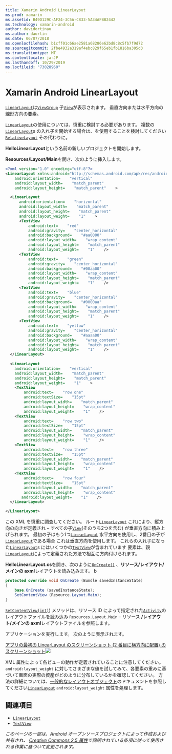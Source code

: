 ```yaml
---
title: Xamarin Android LinearLayout
ms.prod: xamarin
ms.assetid: B49D129C-AF24-3C5A-C833-5A34AFBB2442
ms.technology: xamarin-android
author: davidortinau
ms.author: daortin
ms.date: 06/07/2018
ms.openlocfilehash: b1cff01c66ae2581a68286e62bd8c8c5fb7f9d72
ms.sourcegitcommit: 2fbe4932a319af4ebc829f65eb1fb1816ba305d3
ms.translationtype: MT
ms.contentlocale: ja-JP
ms.lasthandoff: 10/29/2019
ms.locfileid: "73028960"
---
```

# <a name="xamarinandroid-linearlayout"></a>Xamarin Android LinearLayout

[`LinearLayout`](xref:Android.Widget.LinearLayout)は[`ViewGroup`](xref:Android.Views.ViewGroup)
子[`View`](xref:Android.Views.View)が表示されます。
垂直方向または水平方向の線形方向の要素。

[`LinearLayout`](xref:Android.Widget.LinearLayout)の使用については、慎重に検討する必要があります。
複数の[`LinearLayout`](xref:Android.Widget.LinearLayout)s の入れ子を開始する場合は、を使用することを検討してください[`RelativeLayout`](xref:Android.Widget.RelativeLayout)
その代わりに。

**HelloLinearLayout**という名前の新しいプロジェクトを開始します。

**Resources/Layout/Main**を開き、次のように挿入します。

```xml
<?xml version="1.0" encoding="utf-8"?>
<LinearLayout xmlns:android="http://schemas.android.com/apk/res/android"
    android:orientation=    "vertical"
    android:layout_width=    "match_parent"
    android:layout_height=    "match_parent"    >

  <LinearLayout
      android:orientation=    "horizontal"
      android:layout_width=    "match_parent"
      android:layout_height=    "match_parent"
      android:layout_weight=    "1"    >
      <TextView
          android:text=    "red"
          android:gravity=    "center_horizontal"
          android:background=    "#aa0000"
          android:layout_width=    "wrap_content"
          android:layout_height=    "match_parent"
          android:layout_weight=    "1"    />
      <TextView
          android:text=    "green"
          android:gravity=    "center_horizontal"
          android:background=    "#00aa00"
          android:layout_width=    "wrap_content"
          android:layout_height=    "match_parent"
          android:layout_weight=    "1"    />
      <TextView
          android:text=    "blue"
          android:gravity=    "center_horizontal"
          android:background=    "#0000aa"
          android:layout_width=    "wrap_content"
          android:layout_height=    "match_parent"
          android:layout_weight=    "1"    />
      <TextView
          android:text=    "yellow"
          android:gravity=    "center_horizontal"
          android:background=    "#aaaa00"
          android:layout_width=    "wrap_content"
          android:layout_height=    "match_parent"
          android:layout_weight=    "1"    />
  </LinearLayout>
        
  <LinearLayout
    android:orientation=    "vertical"
    android:layout_width=    "match_parent"
    android:layout_height=    "match_parent"
    android:layout_weight=    "1"    >
    <TextView
        android:text=    "row one"
        android:textSize=    "15pt"
        android:layout_width=    "match_parent"
        android:layout_height=    "wrap_content"
        android:layout_weight=    "1"    />
    <TextView
        android:text=    "row two"
        android:textSize=    "15pt"
        android:layout_width=    "match_parent"
        android:layout_height=    "wrap_content"
        android:layout_weight=    "1"    />
    <TextView
        android:text=    "row three"
        android:textSize=    "15pt"
        android:layout_width=    "match_parent"
        android:layout_height=    "wrap_content"
        android:layout_weight=    "1"    />
    <TextView
        android:text=    "row four"
        android:textSize=    "15pt"
        android:layout_width=    "match_parent"
        android:layout_height=    "wrap_content"
       android:layout_weight=    "1"    />
  </LinearLayout>

</LinearLayout>
```

この XML を慎重に調査してください。 ルート[`LinearLayout`](xref:Android.Widget.LinearLayout)
これにより、縦方向の向きが定義され &ndash; すべての子[`View`](xref:Android.Views.View)(そのうち2つを含む) が垂直方向に積み上げられます。 最初の子はもう1つ[`LinearLayout`](xref:Android.Widget.LinearLayout)
水平方向を使用し、2番目の子が[`LinearLayout`](xref:Android.Widget.LinearLayout)である場合
これは垂直方向を使用します。 これらの入れ子になった[`LinearLayout`](xref:Android.Widget.LinearLayout)s にはいくつかの[`TextView`](xref:Android.Widget.TextView)が含まれています
要素は、親[`LinearLayout`](xref:Android.Widget.LinearLayout)によって定義された方法で相互に方向付けられます。

**HelloLinearLayout.cs**を開き、次のように[`OnCreate()`](xref:Android.App.Activity.OnCreate*) 、**リソース/レイアウト/メインの axml**レイアウトを読み込みます。
b

```csharp
protected override void OnCreate (Bundle savedInstanceState)
{
    base.OnCreate (savedInstanceState);
    SetContentView (Resource.Layout.Main);
}
```

[`SetContentView(int)`](xref:Android.App.Activity.SetContentView*)) メソッドは、リソース ID によって指定された[`Activity`](xref:Android.App.Activity)のレイアウトファイルを読み込み `Resources.Layout.Main` &ndash; リソース **/レイアウト/メインの axml**レイアウトファイルを参照します。

アプリケーションを実行します。 次のように表示されます。

[アプリの最初の LinearLayout のスクリーンショット (2 番目に横方向に配置) のスクリーンショット![](linear-layout-images/helloviews1.png)](linear-layout-images/helloviews1.png#lightbox)

XML 属性によって各ビューの動作が定義されていることに注意してください。 `android:layout_weight` に対してさまざまな値を試してみて、各要素の重みに基づいて画面の実際の資産がどのように分布しているかを確認してください。 方法の詳細については、[一般的なレイアウトオブジェクト](https://developer.android.com/guide/topics/ui/declaring-layout.html)のドキュメントを参照してください[`LinearLayout`](xref:Android.Widget.LinearLayout)
`android:layout_weight` 属性を処理します。

## <a name="references"></a>関連項目

- [`LinearLayout`](xref:Android.Widget.LinearLayout)
- [`TextView`](xref:Android.Widget.TextView)

_このページの一部は、Android オープンソースプロジェクトによって作成および共有され、 [Creative Commons 2.5 属性](https://creativecommons.org/licenses/by/2.5/)で説明されている条項に従って使用される作業に基づいて変更されます。_

